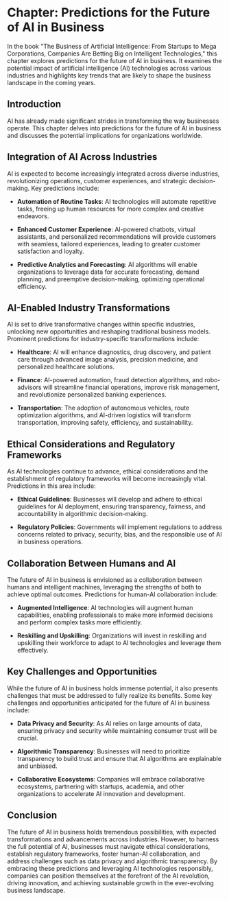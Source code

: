Chapter: Predictions for the Future of AI in Business
=====================================================

In the book "The Business of Artificial Intelligence: From Startups to Mega Corporations, Companies Are Betting Big on Intelligent Technologies," this chapter explores predictions for the future of AI in business. It examines the potential impact of artificial intelligence (AI) technologies across various industries and highlights key trends that are likely to shape the business landscape in the coming years.

Introduction
------------

AI has already made significant strides in transforming the way businesses operate. This chapter delves into predictions for the future of AI in business and discusses the potential implications for organizations worldwide.

Integration of AI Across Industries
-----------------------------------

AI is expected to become increasingly integrated across diverse industries, revolutionizing operations, customer experiences, and strategic decision-making. Key predictions include:

* **Automation of Routine Tasks**: AI technologies will automate repetitive tasks, freeing up human resources for more complex and creative endeavors.

* **Enhanced Customer Experience**: AI-powered chatbots, virtual assistants, and personalized recommendations will provide customers with seamless, tailored experiences, leading to greater customer satisfaction and loyalty.

* **Predictive Analytics and Forecasting**: AI algorithms will enable organizations to leverage data for accurate forecasting, demand planning, and preemptive decision-making, optimizing operational efficiency.

AI-Enabled Industry Transformations
-----------------------------------

AI is set to drive transformative changes within specific industries, unlocking new opportunities and reshaping traditional business models. Prominent predictions for industry-specific transformations include:

* **Healthcare**: AI will enhance diagnostics, drug discovery, and patient care through advanced image analysis, precision medicine, and personalized healthcare solutions.

* **Finance**: AI-powered automation, fraud detection algorithms, and robo-advisors will streamline financial operations, improve risk management, and revolutionize personalized banking experiences.

* **Transportation**: The adoption of autonomous vehicles, route optimization algorithms, and AI-driven logistics will transform transportation, improving safety, efficiency, and sustainability.

Ethical Considerations and Regulatory Frameworks
------------------------------------------------

As AI technologies continue to advance, ethical considerations and the establishment of regulatory frameworks will become increasingly vital. Predictions in this area include:

* **Ethical Guidelines**: Businesses will develop and adhere to ethical guidelines for AI deployment, ensuring transparency, fairness, and accountability in algorithmic decision-making.

* **Regulatory Policies**: Governments will implement regulations to address concerns related to privacy, security, bias, and the responsible use of AI in business operations.

Collaboration Between Humans and AI
-----------------------------------

The future of AI in business is envisioned as a collaboration between humans and intelligent machines, leveraging the strengths of both to achieve optimal outcomes. Predictions for human-AI collaboration include:

* **Augmented Intelligence**: AI technologies will augment human capabilities, enabling professionals to make more informed decisions and perform complex tasks more efficiently.

* **Reskilling and Upskilling**: Organizations will invest in reskilling and upskilling their workforce to adapt to AI technologies and leverage them effectively.

Key Challenges and Opportunities
--------------------------------

While the future of AI in business holds immense potential, it also presents challenges that must be addressed to fully realize its benefits. Some key challenges and opportunities anticipated for the future of AI in business include:

* **Data Privacy and Security**: As AI relies on large amounts of data, ensuring privacy and security while maintaining consumer trust will be crucial.

* **Algorithmic Transparency**: Businesses will need to prioritize transparency to build trust and ensure that AI algorithms are explainable and unbiased.

* **Collaborative Ecosystems**: Companies will embrace collaborative ecosystems, partnering with startups, academia, and other organizations to accelerate AI innovation and development.

Conclusion
----------

The future of AI in business holds tremendous possibilities, with expected transformations and advancements across industries. However, to harness the full potential of AI, businesses must navigate ethical considerations, establish regulatory frameworks, foster human-AI collaboration, and address challenges such as data privacy and algorithmic transparency. By embracing these predictions and leveraging AI technologies responsibly, companies can position themselves at the forefront of the AI revolution, driving innovation, and achieving sustainable growth in the ever-evolving business landscape.
